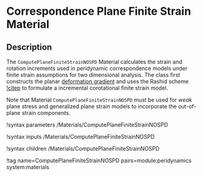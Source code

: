# Correspondence Plane Finite Strain Material

## Description

The `ComputePlaneFiniteStrainNOSPD` Material calculates the strain and rotation increments used in peridynamic correspondence models under finite strain assumptions for two dimensional analysis. The class first constructs the planar [deformation gradient](peridynamics/DeformationGradients.md) and uses the Rashid scheme [!citep](rashid1993incremental) to formulate a incremental corotational finite strain model.

Note that Material `ComputePlaneFiniteStrainNOSPD` must be used for _weak_ plane stress and generalized plane strain models to incorporate the out-of-plane strain components.

!syntax parameters /Materials/ComputePlaneFiniteStrainNOSPD

!syntax inputs /Materials/ComputePlaneFiniteStrainNOSPD

!syntax children /Materials/ComputePlaneFiniteStrainNOSPD

!tag name=ComputePlaneFiniteStrainNOSPD pairs=module:peridynamics system:materials
